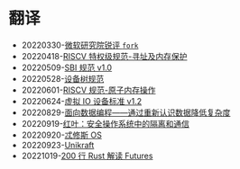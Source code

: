 ﻿# 翻译

- 20220330-[微软研究院锐评 `fork`](/tranlation/20220330-get-fork-out-of-my-os.md)
- 20220418-[RISCV 特权级规范-寻址及内存保护](/tranlation/20220418-riscv-priv-addressing-and-memory-protection/doc.md)
- 20220509-[SBI 规范 v1.0](/tranlation/20220509-riscv-sbi-v1/toc.md)
- 20220528-[设备树规范](/tranlation/20220528-devicetree/toc.md)
- 20220601-[RISCV 规范-原子内存操作](/tranlation/20220601-amo.md)
- 20220624-[虚拟 IO 设备标准 v1.2](/tranlation/20220624-virtio/toc.md)
- 20220829-[面向数据编程——通过重新认识数据降低复杂度](/tranlation/20220829-dop/toc.md)
- 20220919-[红叶：安全操作系统中的隔离和通信](/tranlation/20220919-red-leaf.md)
- 20220920-[忒修斯 OS](/tranlation/20220920-theseus/toc.md)
- 20220923-[Unikraft](/tranlation/20220923-unikraft.md)
- 20221019-[200 行 Rust 解读 Futures](/tranlation/20221019-futures-in-200-lines/introduction.md)
